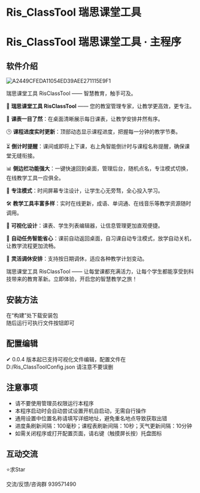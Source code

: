 # Ris_ClassTool 瑞思课堂工具
# Ris_ClassTool 瑞思课堂工具 · 主程序

## 软件介绍

![A2449CFEDA11054ED39AEE271115E9F1](https://github.com/user-attachments/assets/c7c2b95a-22cb-4763-8f37-6cb6db603918)

瑞思课堂工具 RisClassTool —— 智慧教育，触手可及。

🌟 **瑞思课堂工具 RisClassTool** —— 您的教室管理专家，让教学更高效，更专注。

📅 **课表一目了然**：在桌面清晰展示每日课表，让教学安排井然有序。

🕒 **课程进度实时更新**：顶部动态显示课程进度，把握每一分钟的教学节奏。

⏳ **倒计时提醒**：课间或即将上下课，右上角智能倒计时与课程名称提醒，确保课堂无缝衔接。

📊 **侧边栏功能强大**：一键快速回到桌面，管理后台，随机点名，专注模式切换，在线教学工具一应俱全。

🎯 **专注模式**：时间屏幕专注设计，让学生心无旁骛，全心投入学习。

🛠️ **教学工具丰富多样**：实时在线更新，成语、单词通、在线音乐等教学资源随时调用。

🎨 **可视化设计**：课表、学生列表编辑器，让信息管理更加直观便捷。

🤖 **自动任务智能省心**：课前自动返回桌面，自习课自动专注模式，放学自动关机，让教学流程更加流畅。

📆 **灵活调休安排**：支持按日期调休，适应各种教学计划变动。

瑞思课堂工具 RisClassTool —— 让每堂课都充满活力，让每个学生都能享受到科技带来的教育革新。立即体验，开启您的智慧教学之旅！


## 安装方法

在“构建”处下载安装包  
随后运行可执行文件按钮即可


## 配置编辑

✔ 0.0.4 版本起已支持可视化文件编辑，配置文件在 D:/Ris_ClassToolConfig.json 请注意不要误删

## 注意事项

- 请不要使用管理员权限运行本程序
- 本程序启动时会自动尝试设置开机自启动，无需自行操作
- 通用设置中位置名称请填写详细地址，避免重名地点导致获取出错
- 进度条刷新间隔：100毫秒；课程表刷新间隔：10秒；天气更新间隔：10分钟
- 如需关闭程序或打开配置页面，请右键（触摸屏长按）托盘图标


## 互动交流

⭐求Star

交流/反馈/咨询群 939571490
